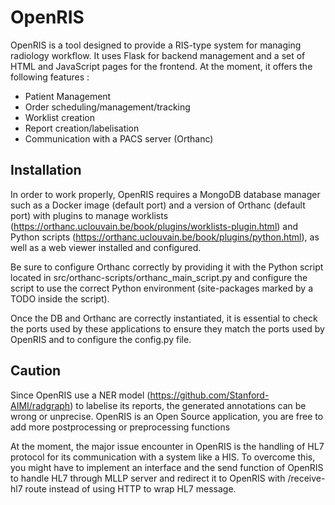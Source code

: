 # OpenRIS
OpenRIS is a tool designed to provide a RIS-type system for managing radiology workflow. It uses Flask for backend management and a set of HTML and JavaScript pages for the frontend. At the moment, it offers the following features :
     
- Patient Management
- Order scheduling/management/tracking
- Worklist creation
- Report creation/labelisation
- Communication with a PACS server (Orthanc)

## Installation
In order to work properly, OpenRIS requires a MongoDB database manager such as a Docker image (default port) and a
version of Orthanc (default port) with plugins to manage worklists
(https://orthanc.uclouvain.be/book/plugins/worklists-plugin.html) and Python scripts (https://orthanc.uclouvain.be/book/plugins/python.html),
as well as a web viewer installed and configured.

Be sure to configure Orthanc correctly by providing it with the Python script located in
src/orthanc-scripts/orthanc_main_script.py and configure the script to use the correct Python environment
(site-packages marked by a TODO inside the script).

Once the DB and Orthanc are correctly instantiated, it is essential to check the ports used by these applications to
ensure they match the ports used by OpenRIS and to configure the config.py file.

## Caution
Since OpenRIS use a NER model (https://github.com/Stanford-AIMI/radgraph) to labelise its reports, the generated
annotations can be wrong or unprecise. OpenRIS is an Open Source application, you are free to add more postprocessing
or preprocessing functions

At the moment, the major issue encounter in OpenRIS is the handling of HL7 protocol for its communication with a system
like a HIS. To overcome this, you might have to implement an interface and the send function of OpenRIS to handle HL7 through MLLP server and redirect it
to OpenRIS with /receive-hl7 route instead of using HTTP to wrap HL7 message.

